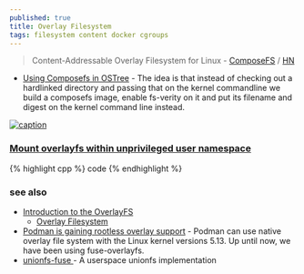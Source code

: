 ```yaml
---
published: true
title: Overlay Filesystem
tags: filesystem content docker cgroups
---
```

> Content-Addressable Overlay Filesystem for Linux - [ComposeFS](https://github.com/containers/composefs) / [HN](https://news.ycombinator.com/item?id=34524651)

- [Using Composefs in OSTree](https://blogs.gnome.org/alexl/2022/06/02/using-composefs-in-ostree/) - The idea is that instead of checking out a hardlinked directory and passing that on the kernel commandline we build a composefs image, enable fs-verity on it and put its filename and digest on the kernel command line instead.

[![caption](https://linuxconfig.org/wp-content/uploads/2022/09/01-introduction-to-the-overlayfs.png)](https://linuxconfig.org/introduction-to-the-overlayfs)

### [Mount overlayfs within unprivileged user namespace ](https://chat.openai.com/share/6b698675-65ec-4fb6-b70c-a22ce067d5ec)

{% highlight cpp %}
code
{% endhighlight %}

### see also
- [Introduction to the OverlayFS](https://linuxconfig.org/introduction-to-the-overlayfs)
	- [Overlay Filesystem](https://www.kernel.org/doc/html/latest/filesystems/overlayfs.html)
- [Podman is gaining rootless overlay support](https://www.redhat.com/sysadmin/podman-rootless-overlay) - Podman can use native overlay file system with the Linux kernel versions 5.13. Up until now, we have been using fuse-overlayfs.
- [ unionfs-fuse ](https://manpages.ubuntu.com/manpages/trusty/man8/unionfs-fuse.8.html) - A userspace unionfs implementation
